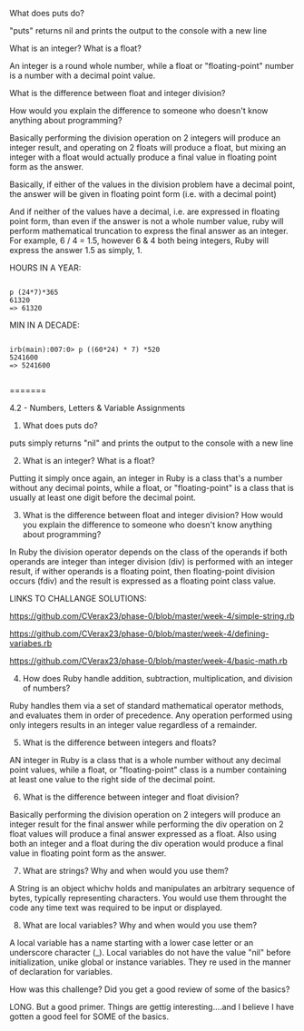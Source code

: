 
What does puts do?

"puts" returns nil and prints the output to the console with a new line

What is an integer? What is a float?

An integer is a round whole number, while a float or "floating-point" number is a number with a decimal point value.

What is the difference between float and integer division? 

How would you explain the difference to someone who doesn't know anything about programming?

Basically performing the division operation on 2 integers will produce an integer result, and operating on 2 floats will produce a float, but mixing an integer with a float would actually produce a final value in floating point form as the answer.

Basically, if either of the values in the division problem have a decimal point, the answer will be given in floating point form (i.e. with a decimal point)

And if neither of the values have a decimal, i.e. are expressed in floating point form, than even if the answer is not a whole number value, ruby will perform mathematical truncation to express the final answer as an integer. For example, 6 / 4 = 1.5, however 6 & 4 both being integers, Ruby will express the answer 1.5 as simply, 1.

HOURS IN A YEAR:

```

p (24*7)*365
61320
=> 61320

```

MIN IN A DECADE:

```

irb(main):007:0> p ((60*24) * 7) *520
5241600
=> 5241600


```
=======


4.2 - Numbers, Letters & Variable Assignments

1. What does puts do?

puts simply returns "nil" and prints the output to the console with a new line


2. What is an integer? What is a float?

Putting it simply once again, an integer in Ruby is a class that's a number without any decimal points, while a float, or "floating-point" is a class that is usually at least one digit before the decimal point.

3. What is the difference between float and integer division? How would you explain the difference to someone who doesn't know anything about programming?

In Ruby the division operator depends on the class of the operands if both operands are integer than integer division (div) is performed with an integer result, if wither operands is a floating point, then floating-point division occurs (fdiv) and the result is expressed as a floating point class value.







LINKS TO CHALLANGE SOLUTIONS:


https://github.com/CVerax23/phase-0/blob/master/week-4/simple-string.rb


https://github.com/CVerax23/phase-0/blob/master/week-4/defining-variabes.rb



https://github.com/CVerax23/phase-0/blob/master/week-4/basic-math.rb







4. How does Ruby handle addition, subtraction, multiplication, and division of numbers?

Ruby handles them via a set of standard mathematical operator methods, and evaluates them in order of precedence. Any operation performed using only integers results in an integer value regardless of a remainder.


5. What is the difference between integers and floats?

AN integer in Ruby is a class that is a whole number without any decimal point values, while a float, or "floating-point" class is a number containing at least one value to the right side of the decimal point.


6. What is the difference between integer and float division?

Basically performing the division operation on 2 integers will produce an integer result for the final answer while performing the div operation on 2 float values will produce a final answer expressed as a float. Also using both an integer and a float during the div operation would produce a final value in floating point form as the answer.

7. What are strings? Why and when would you use them?

A String is an object whichv holds and manipulates an arbitrary sequence of bytes, typically representing characters. You would use them throught the code any time text was required to be input or displayed.

8. What are local variables? Why and when would you use them?

A local variable has a name starting with a lower case letter or an underscore character (_). Local variables do not have the value "nil" before initialization, unike global or instance variables. They re used in the manner of declaration for variables.

How was this challenge? Did you get a good review of some of the basics?

LONG. But a good primer. Things are gettig interesting....and I believe I have gotten a good feel for SOME of the basics. 

